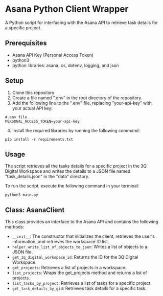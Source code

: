 # Asana Python Client Wrapper
A Python script for interfacing with the Asana API to retrieve task details for a specific project.

## Prerequisites
- Asana API Key (Personal Access Token)
- python3
- python libraries: asana, os, dotenv, logging, and json

## Setup
1. Clone this repository
2. Create a file named ".env" in the root directory of the repository.
3. Add the following line to the ".env" file, replacing "your-api-key" with your actual API key:
```
#.env file
PERSONAL_ACCESS_TOKEN=your-api-key
```
4. Install the required libraries by running the following command:
```
pip install -r requirements.txt
```
## Usage

The script retrieves all the tasks details for a specific project in the 3Q Digital Workspace and writes the details to a JSON file named "task_details.json" in the "data" directory.  

To run the script, execute the following command in your terminal:
```
python3 main.py
```

## Class: AsanaClient

This class provides an interface to the Asana API and contains the following methods:

- `__init__`: The constructor that initializes the client, retrieves the user's information, and retrieves the workspace ID list.
- `helper_write_list_of_objects_to_json`: Writes a list of objects to a JSON file.
- `get_3q_digital_workspace_id`: Returns the ID for the 3Q Digital Workspace.
- `get_projects`: Retrieves a list of projects in a workspace.
- `list_projects`: Wraps the get_projects method and returns a list of projects.
- `list_tasks_by_project`: Retrieves a list of tasks for a specific project.
- `get_task_details_by_gid`: Retrieves task details for a specific task.